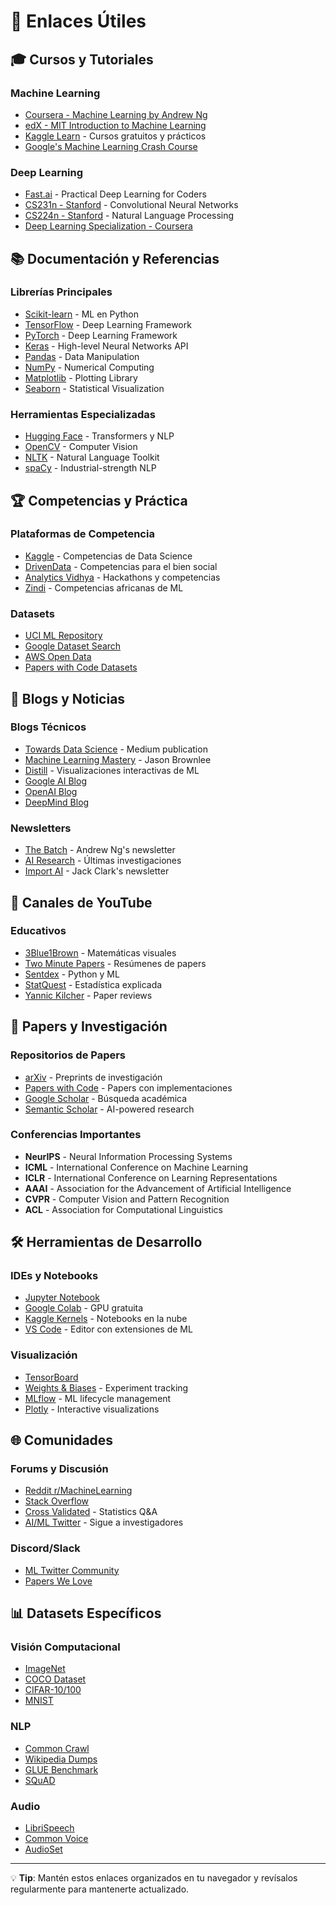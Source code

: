 # 🔗 Enlaces Útiles

## 🎓 Cursos y Tutoriales

### Machine Learning
- [Coursera - Machine Learning by Andrew Ng](https://www.coursera.org/learn/machine-learning)
- [edX - MIT Introduction to Machine Learning](https://www.edx.org/course/introduction-to-machine-learning)
- [Kaggle Learn](https://www.kaggle.com/learn) - Cursos gratuitos y prácticos
- [Google's Machine Learning Crash Course](https://developers.google.com/machine-learning/crash-course)

### Deep Learning
- [Fast.ai](https://www.fast.ai/) - Practical Deep Learning for Coders
- [CS231n - Stanford](http://cs231n.stanford.edu/) - Convolutional Neural Networks
- [CS224n - Stanford](http://cs224n.stanford.edu/) - Natural Language Processing
- [Deep Learning Specialization - Coursera](https://www.coursera.org/specializations/deep-learning)

## 📚 Documentación y Referencias

### Librerías Principales
- [Scikit-learn](https://scikit-learn.org/stable/) - ML en Python
- [TensorFlow](https://www.tensorflow.org/) - Deep Learning Framework
- [PyTorch](https://pytorch.org/) - Deep Learning Framework
- [Keras](https://keras.io/) - High-level Neural Networks API
- [Pandas](https://pandas.pydata.org/) - Data Manipulation
- [NumPy](https://numpy.org/) - Numerical Computing
- [Matplotlib](https://matplotlib.org/) - Plotting Library
- [Seaborn](https://seaborn.pydata.org/) - Statistical Visualization

### Herramientas Especializadas
- [Hugging Face](https://huggingface.co/) - Transformers y NLP
- [OpenCV](https://opencv.org/) - Computer Vision
- [NLTK](https://www.nltk.org/) - Natural Language Toolkit
- [spaCy](https://spacy.io/) - Industrial-strength NLP

## 🏆 Competencias y Práctica

### Plataformas de Competencia
- [Kaggle](https://www.kaggle.com/) - Competencias de Data Science
- [DrivenData](https://www.drivendata.org/) - Competencias para el bien social
- [Analytics Vidhya](https://www.analyticsvidhya.com/) - Hackathons y competencias
- [Zindi](https://zindi.africa/) - Competencias africanas de ML

### Datasets
- [UCI ML Repository](https://archive.ics.uci.edu/ml/index.php)
- [Google Dataset Search](https://datasetsearch.research.google.com/)
- [AWS Open Data](https://aws.amazon.com/opendata/)
- [Papers with Code Datasets](https://paperswithcode.com/datasets)

## 📰 Blogs y Noticias

### Blogs Técnicos
- [Towards Data Science](https://towardsdatascience.com/) - Medium publication
- [Machine Learning Mastery](https://machinelearningmastery.com/) - Jason Brownlee
- [Distill](https://distill.pub/) - Visualizaciones interactivas de ML
- [Google AI Blog](https://ai.googleblog.com/)
- [OpenAI Blog](https://openai.com/blog/)
- [DeepMind Blog](https://deepmind.com/blog)

### Newsletters
- [The Batch](https://www.deeplearning.ai/the-batch/) - Andrew Ng's newsletter
- [AI Research](https://airesearch.com/) - Últimas investigaciones
- [Import AI](https://jack-clark.net/) - Jack Clark's newsletter

## 🎥 Canales de YouTube

### Educativos
- [3Blue1Brown](https://www.youtube.com/c/3blue1brown) - Matemáticas visuales
- [Two Minute Papers](https://www.youtube.com/c/KárolyZsolnai) - Resúmenes de papers
- [Sentdex](https://www.youtube.com/c/sentdex) - Python y ML
- [StatQuest](https://www.youtube.com/c/joshstarmer) - Estadística explicada
- [Yannic Kilcher](https://www.youtube.com/c/YannicKilcher) - Paper reviews

## 📄 Papers y Investigación

### Repositorios de Papers
- [arXiv](https://arxiv.org/) - Preprints de investigación
- [Papers with Code](https://paperswithcode.com/) - Papers con implementaciones
- [Google Scholar](https://scholar.google.com/) - Búsqueda académica
- [Semantic Scholar](https://www.semanticscholar.org/) - AI-powered research

### Conferencias Importantes
- **NeurIPS** - Neural Information Processing Systems
- **ICML** - International Conference on Machine Learning
- **ICLR** - International Conference on Learning Representations
- **AAAI** - Association for the Advancement of Artificial Intelligence
- **CVPR** - Computer Vision and Pattern Recognition
- **ACL** - Association for Computational Linguistics

## 🛠️ Herramientas de Desarrollo

### IDEs y Notebooks
- [Jupyter Notebook](https://jupyter.org/)
- [Google Colab](https://colab.research.google.com/) - GPU gratuita
- [Kaggle Kernels](https://www.kaggle.com/kernels) - Notebooks en la nube
- [VS Code](https://code.visualstudio.com/) - Editor con extensiones de ML

### Visualización
- [TensorBoard](https://www.tensorflow.org/tensorboard)
- [Weights & Biases](https://wandb.ai/) - Experiment tracking
- [MLflow](https://mlflow.org/) - ML lifecycle management
- [Plotly](https://plotly.com/) - Interactive visualizations

## 🌐 Comunidades

### Forums y Discusión
- [Reddit r/MachineLearning](https://www.reddit.com/r/MachineLearning/)
- [Stack Overflow](https://stackoverflow.com/questions/tagged/machine-learning)
- [Cross Validated](https://stats.stackexchange.com/) - Statistics Q&A
- [AI/ML Twitter](https://twitter.com/search?q=%23MachineLearning) - Sigue a investigadores

### Discord/Slack
- [ML Twitter Community](https://twitter.com/i/communities/1496871140896112640)
- [Papers We Love](https://paperswelove.org/)

## 📊 Datasets Específicos

### Visión Computacional
- [ImageNet](http://www.image-net.org/)
- [COCO Dataset](https://cocodataset.org/)
- [CIFAR-10/100](https://www.cs.toronto.edu/~kriz/cifar.html)
- [MNIST](http://yann.lecun.com/exdb/mnist/)

### NLP
- [Common Crawl](https://commoncrawl.org/)
- [Wikipedia Dumps](https://dumps.wikimedia.org/)
- [GLUE Benchmark](https://gluebenchmark.com/)
- [SQuAD](https://rajpurkar.github.io/SQuAD-explorer/)

### Audio
- [LibriSpeech](http://www.openslr.org/12/)
- [Common Voice](https://commonvoice.mozilla.org/)
- [AudioSet](https://research.google.com/audioset/)

---

💡 **Tip**: Mantén estos enlaces organizados en tu navegador y revísalos regularmente para mantenerte actualizado. 